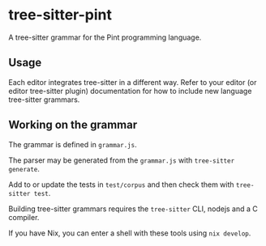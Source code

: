 # tree-sitter-pint

A tree-sitter grammar for the Pint programming language.

## Usage

Each editor integrates tree-sitter in a different way. Refer to your editor
(or editor tree-sitter plugin) documentation for how to include new language
tree-sitter grammars.

## Working on the grammar

The grammar is defined in `grammar.js`.

The parser may be generated from the `grammar.js` with `tree-sitter generate`.

Add to or update the tests in `test/corpus` and then check them with `tree-sitter test`.

Building tree-sitter grammars requires the `tree-sitter` CLI, nodejs and a C compiler.

If you have Nix, you can enter a shell with these tools using `nix develop`.
